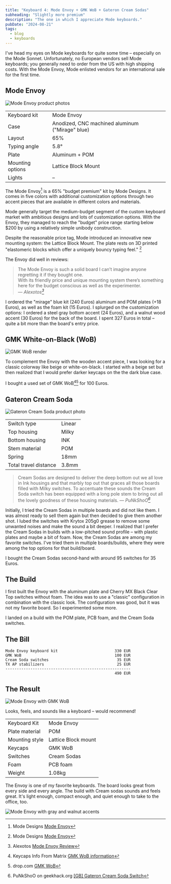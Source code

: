 ```yaml
---
title: "Keyboard 4: Mode Envoy + GMK WoB + Gateron Cream Sodas"
subheading: "Slightly more premium"
description: "The one in which I appreciate Mode keyboards."
pubDate: "2024-08-21"
tags:
  - blog
  - keyboards
---
```


I've head my eyes on Mode keyboards for quite some time – especially on the Mode Sonnet.
Unfortunately, no European vendors sell Mode keyboards; you generally need to order from the US with high shipping costs.
With the Mode Envoy, Mode enlisted vendors for an international sale for the first time.

## Mode Envoy

![Mode Envoy product photos](./images/2024-08-21_envoy.jpg)

|  |  |
| ---- | ---- |
| Keyboard kit | Mode Envoy |
| Case | Anodized, CNC machined aluminum ("Mirage" blue) |
| Layout | 65% |
| Typing angle | 5.8° |
| Plate | Aluminum + POM |
| Mounting options | Lattice Block Mount |
| Lights | – |

The Mode Envoy[^mode_envoy] is a 65% "budget premium" kit by Mode Designs.
It comes in five colors with additional customization options through two accent pieces that are available in different colors and materials.

Mode generally target the medium-budget segment of the custom keyboard market with ambitious designs and lots of customization options.
With the Envoy, they managed to reach the "budget" price range starting below $200 by using a relatively simple unibody construction.

Despite the reasonable price tag, Mode introduced an innovative new mounting system: the Lattice Block Mount.
The plate rests on 3D printed "elastomeric blocks which offer a uniquely bouncy typing feel." [^mode_envoy]

The Envoy did well in reviews:
> The Mode Envoy is such a solid board I can’t imagine anyone regretting it if they bought one.  
> With its friendly price and unique mounting system there’s something here for the budget conscious as well as the experimenter.  
> — <cite>Alexotos[^alexotos_envoy]</cite>

I ordered the "mirage" blue kit (240 Euros) aluminum and POM plates (+18 Euros), as well as the foam kit (15 Euros).
I splurged on the customization options: I ordered a steel gray bottom accent (24 Euros), and a walnut wood accent (30 Euros) for the back of the board. I spent 327 Euros in total – quite a bit more than the board's entry price.

[^mode_envoy]: Mode Designs [Mode Envoy](https://modedesigns.com/pages/envoy)
[^alexotos_envoy]: Alexotos [Mode Envoy Review](https://www.alexotos.com/mode-envoy/)

## GMK White-on-Black (WoB)

![GMK WoB render](./images/2024-08-21_gmk_wob_drop.jpg)

To complement the Envoy with the wooden accent piece, I was looking for a classic colorway like beige or white-on-black.
I started with a beige set but then realized that I would prefer darker keycaps on the the dark blue case.

I bought a used set of GMK WoB[^wob_matrixzj][^wob_drop] for 100 Euros.

[^wob_matrixzj]: Keycaps Info From Matrix [GMK WoB information](https://matrixzj.github.io/docs/gmk-keycaps/White-on-Black/)
[^wob_drop]: drop.com [GMK WoB](https://drop.com/buy/gmk-white-on-black-custom-keycap-set)

## Gateron Cream Soda

![Gateron Cream Soda product photo](./images/2024-08-21_cream_sodas.jpg)

|  |  |
| ---- | ---- |
| Switch type | Linear |
| Top housing | Milky |
| Bottom housing | INK |
| Stem material | POM |
| Spring | 18mm |
| Total travel distance | 3.8mm |

> Cream Sodas are designed to deliver the deep bottom out we all love in Ink housings 
> and that marbly top out that graces all those boards filled with Milky switches.
> To accentuate these sounds the Cream Soda switch has been equipped with a long pole stem
> to bring out all the lovely goodness of these housing materials.
> — <cite>PuNkShoO[^cream_soda_geekhack]</cite>

Initially, I tried the Cream Sodas in multiple boards and did not like them.
I was almost ready to sell them again but then decided to give them another shot.
I lubed the switches with Krytox 205g0 grease to remove some unwanted noises and make the sound a bit deeper.
I realized that I prefer the Cream Sodas in builds with a low-pitched sound profile – with plastic plates and maybe a bit of foam.
Now, the Cream Sodas are among my favorite switches. I've tried them in multiple boards/builds, where they were among the top options for that build/board.

I bought the Cream Sodas second-hand with around 95 switches for 35 Euros.

[^cream_soda_geekhack]: PuNkShoO on geekhack.org [[GB] Gateron Cream Soda Switch](https://geekhack.org/index.php?topic=118388.0)

## The Build

I first built the Envoy with the aluminum plate and Cherry MX Black Clear Top switches without foam.
The idea was to use a "classic" configuration in combination with the classic look.
The configuration was good, but it was not my favorite board.
So I experimented some more.

I landed on a build with the POM plate, PCB foam, and the Cream Soda switches.

## The Bill

```plain
Mode Envoy keyboard kit                         330 EUR
GMK WoB                                         100 EUR
Cream Soda switches                              35 EUR
TX AP stabilizers                                25 EUR
-------------------------------------------------------
                                                490 EUR
```

## The Result

![Mode Envoy with GMK WoB](./images/2024-08-21_envoy_wob.jpg)

Looks, feels, and sounds like a keyboard – would recommend!

|  |  |
| ---- | ---- |
| Keyboard Kit   | Mode Envoy |
| Plate material | POM |
| Mounting style | Lattice Block mount |
| Keycaps | GMK WoB |
| Switches | Cream Sodas |
| Foam | PCB foam |
| Weight | 1.08kg |

The Envoy is one of my favorite keyboards.
The board looks great from every side and every angle.
The build with Cream sodas sounds and feels great.
It's light enough, compact enough, and quiet enough to take to the office, too.

![Mode Envoy with gray and walnut accents](./images/2024-08-21_envoy_wob_bottom.jpg)
